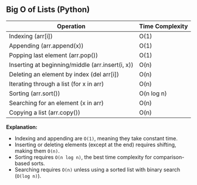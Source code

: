 ## Big O of Lists (Python)
| Operation       | Time Complexity |
|---------------|----------------|
| Indexing (arr[i]) | O(1) |
| Appending (arr.append(x)) | O(1) |
| Popping last element (arr.pop()) | O(1) |
| Inserting at beginning/middle (arr.insert(i, x)) | O(n) |
| Deleting an element by index (del arr[i]) | O(n) |
| Iterating through a list (for x in arr) | O(n) |
| Sorting (arr.sort()) | O(n log n) |
| Searching for an element (x in arr) | O(n) |
| Copying a list (arr.copy()) | O(n) |

**Explanation:**
- Indexing and appending are `O(1)`, meaning they take constant time.
- Inserting or deleting elements (except at the end) requires shifting, making them `O(n)`.
- Sorting requires `O(n log n)`, the best time complexity for comparison-based sorts.
- Searching requires `O(n)` unless using a sorted list with binary search (`O(log n)`).

